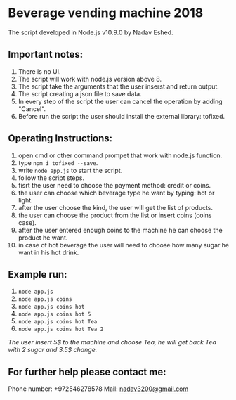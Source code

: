 # Beverage vending machine 2018

The script developed in Node.js v10.9.0 by Nadav Eshed. 

## Important notes:
1. There is no UI.
2. The script will work with node.js version above 8.
3. The script take the arguments that the user inserst and return output.
4. The script creating a json file to save data.
5. In every step of the script the user can cancel the operation by adding "Cancel".
6. Before run the script the user should install the external library: tofixed.

## Operating Instructions:
1. open cmd or other command prompet that work with node.js function. 
2. type `npm i tofixed --save`.
3. write `node app.js` to start the script.
4. follow the script steps.
5. fisrt the user need to choose the payment method: credit or coins.
6. the user can choose which beverage type he want by typing: hot or light.
7. after the user choose the kind, the user will get the list of products.
8. the user can choose the product from the list or insert coins (coins case).
9. after the user entered enough coins to the machine he can choose the product he want.
10. in case of hot beverage the user will need to choose how many sugar he want in his hot drink.

## Example run:
1. `node app.js`
2. `node app.js coins`
3. `node app.js coins hot`
3. `node app.js coins hot 5`
4. `node app.js coins hot Tea`
5. `node app.js coins hot Tea 2`

*The user insert 5$ to the machine and choose Tea,*
*he will get back Tea with 2 sugar and 3.5$ change.*


## For further help please contact me:
Phone number: +972546278578
Mail: nadav3200@gmail.com
